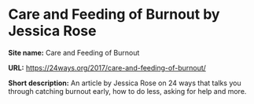 # Care and Feeding of Burnout by Jessica Rose

**Site name:** Care and Feeding of Burnout

**URL:** https://24ways.org/2017/care-and-feeding-of-burnout/

**Short description:** An article by Jessica Rose on 24 ways that talks you through catching burnout early, how to do less, asking for help and more. 
